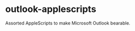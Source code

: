 outlook-applescripts
====================

Assorted AppleScripts to make Microsoft Outlook bearable.
